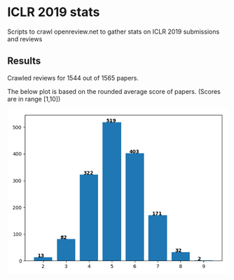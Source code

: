# ICLR 2019 stats
Scripts to crawl openreview.net to gather stats on ICLR 2019 submissions and reviews


## Results
Crawled reviews for 1544 out of 1565 papers.

The below plot is based on the rounded average score of papers. (Scores are in range [1,10])

![ICLR 2019 stats](plot.png?raw=true "ICLR 2019 stats")
